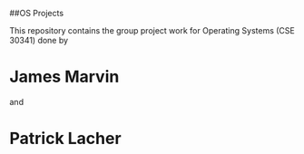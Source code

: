 ##OS Projects

This repository contains the group project work for Operating Systems 
(CSE 30341) done by 

# James Marvin

and

# Patrick Lacher
